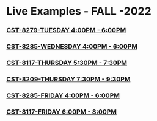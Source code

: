 # Live Examples - FALL -2022

### [CST-8279-TUESDAY 4:00PM - 6:00PM](https://github.com/QasimTalkin/AlgonquinCollege-Live_Code_Repo/tree/main/CST8279-TUE)

### [CST-8285-WEDNESDAY 4:00PM - 6:00PM](https://github.com/QasimTalkin/AlgonquinCollege-Live_Code_Repo/tree/main/CST8285-WED)

### [CST-8117-THURSDAY 5:30PM - 7:30PM](https://github.com/QasimTalkin/AlgonquinCollege-Live_Code_Repo/tree/main/CST8117-THU)

### [CST-8209-THURSDAY 7:30PM - 9:30PM](https://github.com/QasimTalkin/AlgonquinCollege-Live_Code_Repo/tree/main/CST8209-THU)


### [CST-8285-FRIDAY 4:00PM - 6:00PM](https://github.com/QasimTalkin/AlgonquinCollege-Live_Code_Repo/tree/main/CST8285-FRI)


### [CST-8117-FRIDAY 6:00PM - 8:00PM](https://github.com/QasimTalkin/AlgonquinCollege-Live_Code_Repo/tree/main/CST8117-FRI)




